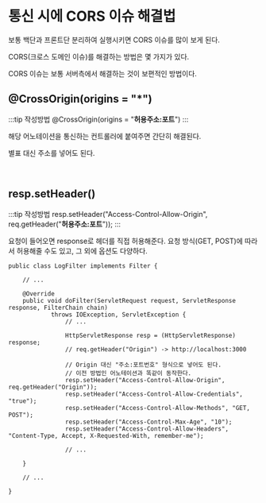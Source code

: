 # 통신 시에 CORS 이슈 해결법

보통 백단과 프론트단 분리하여 실행시키면 CORS 이슈를 많이 보게 된다.

CORS(크로스 도메인 이슈)를 해결하는 방법은 몇 가지가 있다.

CORS 이슈는 보통 서버측에서 해결하는 것이 보편적인 방법이다.

## @CrossOrigin(origins = "\*")

:::tip 작성방법
@CrossOrigin(origins = "**허용주소:포트**")
:::

해당 어노테이션을 통신하는 컨트롤러에 붙여주면 간단히 해결된다.

별표 대신 주소를 넣어도 된다.

<br>

## resp.setHeader()

:::tip 작성방법
resp.setHeader("Access-Control-Allow-Origin", req.getHeader("**허용주소:포트**"));
:::

요청이 들어오면 response로 헤더를 직접 허용해준다.
요청 방식(GET, POST)에 따라서 허용해줄 수도 있고, 그 외에 옵션도 다양하다.

```java{15}
public class LogFilter implements Filter {

	// ...

	@Override
	public void doFilter(ServletRequest request, ServletResponse response, FilterChain chain)
			throws IOException, ServletException {
                // ...

                HttpServletResponse resp = (HttpServletResponse) response;
                // req.getHeader("Origin") -> http://localhost:3000

                // Origin 대신 "주소:포트번호" 형식으로 넣어도 된다.
                // 이전 방법인 어노테이션과 똑같이 동작한다.
                resp.setHeader("Access-Control-Allow-Origin", req.getHeader("Origin"));
                resp.setHeader("Access-Control-Allow-Credentials", "true");
                resp.setHeader("Access-Control-Allow-Methods", "GET, POST");
                resp.setHeader("Access-Control-Max-Age", "10");
                resp.setHeader("Access-Control-Allow-Headers", "Content-Type, Accept, X-Requested-With, remember-me");

                // ...

	}

    // ...

}
```
